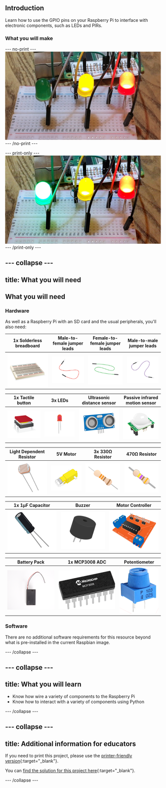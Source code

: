 ## Introduction

Learn how to use the GPIO pins on your Raspberry Pi to interface with electronic components, such as LEDs and PIRs.

### What you will make

--- no-print ---
![Complete project example](images/complete.gif)
--- /no-print ---

--- print-only ---
![Complete project example](images/complete.png)
--- /print-only ---

--- collapse ---
---
title: What you will need
---
## What you will need

### Hardware

As well as a Raspberry Pi with an SD card and the usual peripherals, you'll also need:

|1x Solderless breadboard | Male-to-female jumper leads | Female-to-female jumper leads | Male-to-male jumper leads |
|:--------:|:-------:|:--------:|:--------:|
| ![breadboard](images/breadboard.png) | ![m to f jumper leads](images/jumper-male-to-female.png) | ![f to f jumper leads](images/jumper-female-to-female.png) | ![m to m jumper leads](images/jumper-male-to-male.png) |

| 1x Tactile button | 3x LEDs | Ultrasonic distance sensor| Passive infrared motion sensor |
|:--------:|:-------:|:--------:|:--------:|
| ![tactile button](images/tactile-push-button.png) | ![LED](images/led.png) | ![ultrasonic distance sensor](images/ultrasonic-distance-sensor.png) | ![PIR sensor](images/pir.png) |

| Light Dependent Resistor | 5V Motor | 3x 330Ω Resistor| 470Ω Resistor |
|:--------:|:-------:|:--------:|:--------:|
| ![LDR](images/ldr.png) | ![motor](images/motor2.png) | ![330 resistor](images/resistor-330r.png) | ![470 resistor](images/resistor-470r.png) |

| 1x 1μF Capacitor | Buzzer | Motor Controller |
|:--------:|:-------:|:--------:|
| ![capacitor](images/capacitor.png) | ![buzzer](images/piezo-buzzer.png) | ![motor controller](images/motor-controller.png) |

| Battery Pack | 1x MCP3008 ADC | Potentiometer |
|:--------:|:--------:|:-------:|
| ![battery pack](images/battery-pack.png) | ![ADC](images/ADC.png) | ![potentiometer](images/potentiometer.png) |

### Software

There are no additional software requirements for this resource beyond what is pre-installed in the current Raspbian image.

--- /collapse ---


--- collapse ---
---
title: What you will learn
---

+ Know how wire a variety of components to the Raspberry Pi
+ Know how to interact with a variety of components using Python

--- /collapse ---

--- collapse ---
---
title: Additional information for educators
---

If you need to print this project, please use the [printer-friendly version](https://projects.raspberrypi.org/en/projects/physical-computing/print){:target="_blank"}.

You can [find the solution for this project here](http://rpf.io/p/en/physical-computing-get){:target="_blank"}.

--- /collapse ---



